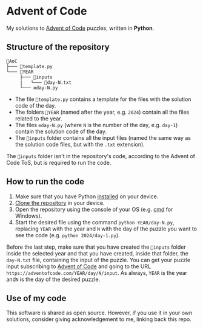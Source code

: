 # Advent of Code

My solutions to [Advent of Code](adventofcode.com) puzzles, written in **Python**.

## Structure of the repository

```
📂AoC
├─── 📄template.py
└─── 📂YEAR
     ├─── 📂inputs
	 |   └─── 📄day-N.txt
     └─── ⚙️day-N.py
```

- The file `📄template.py` contains a template for the files with the solution code of the day.
- The folders `📂YEAR` (named after the year, e.g. `2024`) contain all the files related to the year.
- The files `⚙️day-N.py` (where `N` is the number of the day, e.g. `day-1`) contain the solution code of the day.
- The `📂inputs` folder contains all the input files (named the same way as the solution code files, but with the `.txt` extension).

The `📂inputs` folder isn't in the repository's code, according to the Advent of Code ToS, but is required to run the code.

## How to run the code

1. Make sure that you have Python [installed](https://www.python.org/downloads/) on your device.
2. [Clone the repository](https://docs.github.com/en/repositories/creating-and-managing-repositories/cloning-a-repository) in your device.
3. Open the repository using the console of your OS (e.g. [cmd](https://it.wikipedia.org/wiki/Cmd.exe) for Windows).
4. Start the desired file using the command `python YEAR/day-N.py`, replacing `YEAR` with the year and `N` with the day of the puzzle you want to see the code (e.g. `python 2024/day-1.py`).

Before the last step, make sure that you have created the `📂inputs` folder inside the selected year and that you have created, inside that folder, the `day-N.txt` file, containing the input of the puzzle.
You can get your puzzle input subscribing to [Advent of Code](https://adventofcode.com/2024/events) and going to the URL `https://adventofcode.com/YEAR/day/N/input`.
As always, `YEAR` is the year  and`N` is the day of the desired puzzle.

## Use of my code

This software is shared as open source.
However, if you use it in your own solutions, consider giving acknowledgement to me, linking back this repo.